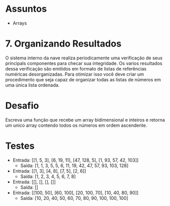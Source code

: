 # Assuntos
- Arrays

# 7. Organizando Resultados
O sistema interno da nave realiza periodicamente uma verificação de seus principals componentes para checar sua integridade.
Os varios resultados dessa verificação são emitidos em formato de listas de referências numéricas desorganizadas.
Para otimizar isso você deve criar um procedimento que seja capaz de organizar todas as listas de números em uma única lista ordenada.

# Desafio
Escreva uma função que recebe um array bidimensional e inteiros e retorna um unico array contendo todos os números em ordem ascendente.

# Testes
- Entrada: [[1, 5, 3], [6, 19, 11], [47, 128, 5], [1, 93, 57, 42, 103]]
  - Saída: [1, 1, 3, 5, 5, 6, 11, 19, 42, 47, 57, 93, 103, 128]
- Entrada: [[1, 3], [4, 8], [7, 5], [2, 6]]
  - Saída: [1, 2, 3, 4, 5, 6, 7, 8]
- Entrada: [[], [], [], []]
  - Saída: []
- Entrada: [[100, 50], [60, 100], [20, 100, 70], [10, 40, 80, 90]]
  - Saída: [10, 20, 40, 50, 60, 70, 80, 90, 100, 100, 100]